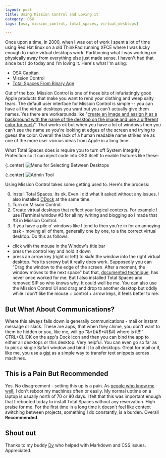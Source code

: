 ```yaml
---
layout: post
title: Using Mission Control and Loving It
category: OSX
tags: [osx, mission_control, total_spaces, virtual_desktops]

---
```

Once upon a time, in 2000, when I was out of work I spent a lot of time using Red Hat linux on a old ThinkPad running XFCE where I was lucky enough to make virtual desktops work.  Partitioning what I was working on physically away from everything else just made sense.  I haven't had that since but I do today and I'm loving it.  Here's what I'm using:

* OSX Capitan
* Mission Control
* [Total Spaces From Binary Age](http://totalspaces.binaryage.com/elcapitan)

Out of the box, Mission Control is one of those bits of infuriatingly good Apple products that make you want to rend your clothing and weep salty tears.  The default user interface for Mission Control is simple -- you can have all the virtual desktops you want but you can't actually give them names.  Yes there are workarounds like "[create an image and assign it as a background with the name of the desktop on the image and use a different color for each](http://apple.stackexchange.com/questions/211954/how-can-i-name-desktops-spaces-in-el-capitan)".  That works ok but when you have a lot of windows then you can't see the name so you're looking at edges of the screen and trying to guess the color.  Overall the lack of a human readable name strikes me as one of the more user vicious ideas from Apple in a long time.

What Total Spaces does is require you to turn off System Integrity Protection so it can inject code into OSX itself to enable features like these:

{:.center}
![Menu for Selecting Between Desktops](http://imgur.com/mSbCNPb.png)

{:.center}
![Admin Tool](http://i.imgur.com/gIlXZ2I.png)

Using Mission Control takes some getting used to.  Here's the process:

0.  Install Total Spaces.  Its ok.  Even I did what it asked without any issues.  I also installed [CDock](http://w0lfschild.github.io/app_cDock.html) at the same time.
1.  Turn on Misson Control.
2.  Create virtual desktops that reflect your logical contexts.  For example I use iTerminal window #3 for all my writing and blogging so I made that #3 in Mission Control.
3.  If you have a pile o' windows like I tend to then you're in for an annoying task - moving all of them, generally one by one, to a the correct virtual desktop.  Do this as follows: 
  * click with the mouse in the Window's title bar
  * press the control key and hold it down
  * press an arrow key (right or left) to *slide* the window into the right virtual desktop.  Yes its screwy but it really does work.  Supposedly you can "Drag the window to the edge of the screen. After a moment, the window moves to the next space" but that, [documented technique](https://support.apple.com/kb/PH21872?locale=en_US), has never once worked for me.  But I also installed Total Spaces and removed SIP so who knows why.  It could well be me.  You can also use the Mission Control UI and drag and drop to another desktop but oddly while I don't like the mouse + control + arrow keys, it feels better to me.
  
  
## But What About Communications?

Where this always falls down is generally communications - mail or instant message or slack.  These are apps, that when they chime, you don't want to them be hidden or you, like me, will go "&*()#$*#($#) where is it!!!"  CTRL+CLICK on the app's Dock icon and then you can bind the app to either all desktops or this desktop.  Very helpful. You can even go so far as to pick a single Safari window and bind it to all desktops. Great for mail or if, like me, you use a [gist](http://gist.github.com/) as a simple way to transfer text snippets across machines.

## This is a Pain But Recommended

Yes.  No disagreement - setting this up is a pain.  As [people who know me well](http://dasari.me), I don't reboot my machines often or easily.  My normal uptime on a laptop is usually north of 70 or 80 days.  I felt that this was important enough that I rebooted today to install Total Spaces without any reservation.  High praise for me.  For the first time in a long time it doesn't feel like context switching between projects, something I do constantly, is a burden.  Overall **Recommended**.

## Shout out 

Thanks to my buddy [Dv](http://dasari.me/) who helped with Markdown and CSS issues.  Appreciated.